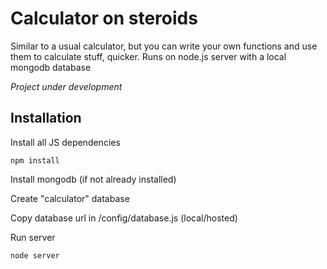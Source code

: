 # Calculator on steroids
Similar to a usual calculator, but you can write your own functions and use them to calculate stuff, quicker.
Runs on node.js server with a local mongodb database

*Project under development*

## Installation

Install all JS dependencies

    npm install

Install mongodb (if not already installed)

Create "calculator" database

Copy database url in /config/database.js (local/hosted)

Run server

    node server
